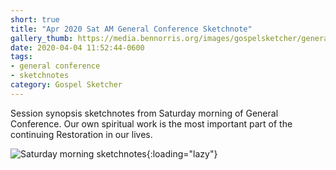 ```yaml
---
short: true
title: "Apr 2020 Sat AM General Conference Sketchnote"
gallery_thumb: https://media.bennorris.org/images/gospelsketcher/general-conference/apr-2020/general-conference-sat-am-sketchnote.jpg
date: 2020-04-04 11:52:44-0600
tags:
- general conference
- sketchnotes
category: Gospel Sketcher
---
```


Session synopsis sketchnotes from Saturday morning of General Conference. Our own spiritual work is the most important part of the continuing Restoration in our lives.

![Saturday morning sketchnotes](https://media.bennorris.org/images/gospelsketcher/general-conference/apr-2020/general-conference-sat-am-sketchnote.jpg){:loading="lazy"}
